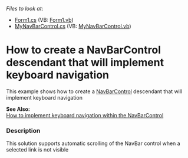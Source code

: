 <!-- default file list -->
*Files to look at*:

* [Form1.cs](./CS/WindowsApplication1/Form1.cs) (VB: [Form1.vb](./VB/WindowsApplication1/Form1.vb))
* [MyNavBarControl.cs](./CS/WindowsApplication1/MyNavBarControl.cs) (VB: [MyNavBarControl.vb](./VB/WindowsApplication1/MyNavBarControl.vb))
<!-- default file list end -->
# How to create a NavBarControl descendant that will implement keyboard navigation 


<p>This example shows how to create a <a href="http://documentation.devexpress.com/#XtraNavBar/clsDevExpressXtraNavBarNavBarControltopic">NavBarControl</a> descendant that will implement keyboard navigation</p><p><strong>See Also:</strong><br />
<a href="https://www.devexpress.com/Support/Center/p/A2886">How to implement keyboard navigation within the NavBarControl</a></p>


<h3>Description</h3>

<p>This solution supports automatic scrolling of the NavBar control when a selected link is not visible</p>

<br/>


